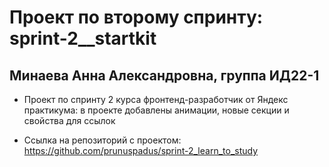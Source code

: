 # Проект по второму спринту: sprint-2__startkit
## Минаева Анна Александровна, группа ИД22-1

* Проект по спринту 2 курса фронтенд-разработчик от Яндекс практикума: в проекте добавлены анимации, новые секции и свойства для ссылок

* Ссылка на репозиторий с проектом: https://github.com/prunuspadus/sprint-2_learn_to_study